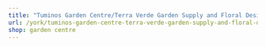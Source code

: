 ```yaml
---
title: "Tuminos Garden Centre/Terra Verde Garden Supply and Floral Design"
url: /york/tuminos-garden-centre-terra-verde-garden-supply-and-floral-design/
shop: garden centre
---
```

